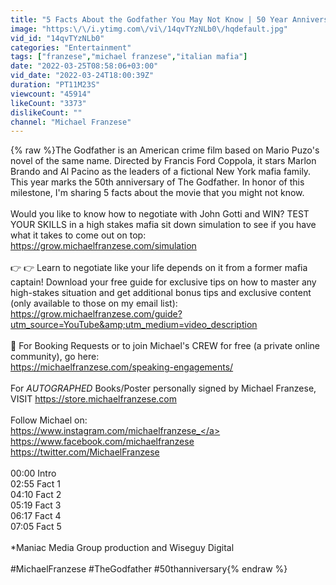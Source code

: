 ```yaml
---
title: "5 Facts About the Godfather You May Not Know | 50 Year Anniversary"
image: "https:\/\/i.ytimg.com\/vi\/14qvTYzNLb0\/hqdefault.jpg"
vid_id: "14qvTYzNLb0"
categories: "Entertainment"
tags: ["franzese","michael franzese","italian mafia"]
date: "2022-03-25T08:58:06+03:00"
vid_date: "2022-03-24T18:00:39Z"
duration: "PT11M23S"
viewcount: "45914"
likeCount: "3373"
dislikeCount: ""
channel: "Michael Franzese"
---
```

{% raw %}The Godfather is an American crime film based on Mario Puzo's novel of the same name. Directed by Francis Ford Coppola, it stars Marlon Brando and Al Pacino as the leaders of a fictional New York mafia family. This year marks the 50th anniversary of The Godfather. In honor of this milestone, I'm sharing 5 facts about the movie that you might not know.<br /><br />Would you like to know how to negotiate with John Gotti and WIN? TEST YOUR SKILLS in a high stakes mafia sit down simulation to see if you have what it takes to come out on top: <a rel="nofollow" target="blank" href="https://grow.michaelfranzese.com/simulation">https://grow.michaelfranzese.com/simulation</a><br /><br />👉 👉  Learn to negotiate like your life depends on it from a former mafia captain! Download your free guide for exclusive tips on how to master any high-stakes situation and get additional bonus tips and exclusive content (only available to those on my email list): <a rel="nofollow" target="blank" href="https://grow.michaelfranzese.com/guide?utm_source=YouTube&amp;utm_medium=video_description">https://grow.michaelfranzese.com/guide?utm_source=YouTube&amp;utm_medium=video_description</a><br /><br />🎤 For Booking Requests or to join Michael's CREW for free (a private online community), go here:<br /><a rel="nofollow" target="blank" href="https://michaelfranzese.com/speaking-engagements/">https://michaelfranzese.com/speaking-engagements/</a><br /><br />For *AUTOGRAPHED* Books/Poster personally signed by Michael Franzese, <br />VISIT <a rel="nofollow" target="blank" href="https://store.michaelfranzese.com">https://store.michaelfranzese.com</a><br /><br />Follow Michael on:<br /><a rel="nofollow" target="blank" href="https://www.instagram.com/michaelfranzese_">https://www.instagram.com/michaelfranzese_</a><br /><a rel="nofollow" target="blank" href="https://www.facebook.com/michaelfranzese">https://www.facebook.com/michaelfranzese</a><br /><a rel="nofollow" target="blank" href="https://twitter.com/MichaelFranzese">https://twitter.com/MichaelFranzese</a><br /><br />00:00 Intro<br />02:55 Fact 1<br />04:10 Fact 2<br />05:19 Fact 3<br />06:17 Fact 4<br />07:05 Fact 5<br /><br />*Maniac Media Group production and Wiseguy Digital<br /><br />#MichaelFranzese #TheGodfather #50thanniversary{% endraw %}
